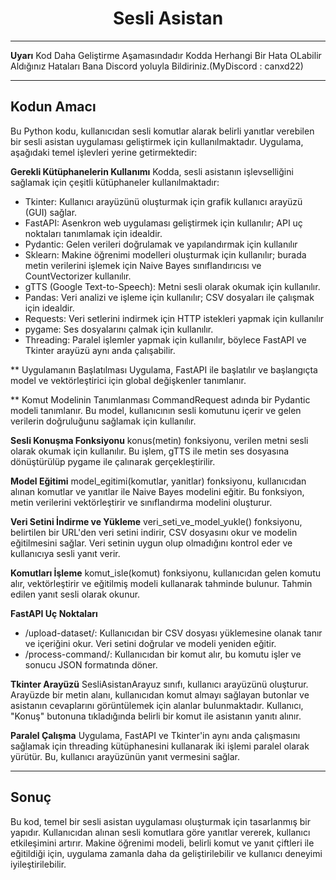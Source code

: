 <h1 align = 'Center'>Sesli Asistan</h1>

----------------------------------------------------------------------------------------

**Uyarı**
Kod Daha Geliştirme Aşamasındadır Kodda Herhangi Bir Hata OLabilir Aldığınız Hataları Bana Discord yoluyla Bildiriniz.(MyDiscord : canxd22)

----------------------------------------------------------------------------------------

## Kodun Amacı 
Bu Python kodu, kullanıcıdan sesli komutlar alarak belirli yanıtlar verebilen bir sesli asistan uygulaması geliştirmek için kullanılmaktadır. Uygulama, aşağıdaki temel işlevleri yerine getirmektedir:

**Gerekli Kütüphanelerin Kullanımı**
Kodda, sesli asistanın işlevselliğini sağlamak için çeşitli kütüphaneler kullanılmaktadır:

* Tkinter: Kullanıcı arayüzünü oluşturmak için grafik kullanıcı arayüzü (GUI) sağlar.
* FastAPI: Asenkron web uygulaması geliştirmek için kullanılır; API uç noktaları tanımlamak için idealdir.
* Pydantic: Gelen verileri doğrulamak ve yapılandırmak için kullanılır
* Sklearn: Makine öğrenimi modelleri oluşturmak için kullanılır; burada metin verilerini işlemek için Naive Bayes sınıflandırıcısı ve CountVectorizer kullanılır.
* gTTS (Google Text-to-Speech): Metni sesli olarak okumak için kullanılır.
* Pandas: Veri analizi ve işleme için kullanılır; CSV dosyaları ile çalışmak için idealdir.
* Requests: Veri setlerini indirmek için HTTP istekleri yapmak için kullanılır
* pygame: Ses dosyalarını çalmak için kullanılır.
* Threading: Paralel işlemler yapmak için kullanılır, böylece FastAPI ve Tkinter arayüzü aynı anda çalışabilir.

** Uygulamanın Başlatılması
Uygulama, FastAPI ile başlatılır ve başlangıçta model ve vektörleştirici için global değişkenler tanımlanır.

** Komut Modelinin Tanımlanması
CommandRequest adında bir Pydantic modeli tanımlanır. Bu model, kullanıcının sesli komutunu içerir ve gelen verilerin doğruluğunu sağlamak için kullanılır.

**Sesli Konuşma Fonksiyonu**
konus(metin) fonksiyonu, verilen metni sesli olarak okumak için kullanılır. Bu işlem, gTTS ile metin ses dosyasına dönüştürülüp pygame ile çalınarak gerçekleştirilir.

**Model Eğitimi**
model_egitimi(komutlar, yanitlar) fonksiyonu, kullanıcıdan alınan komutlar ve yanıtlar ile Naive Bayes modelini eğitir. Bu fonksiyon, metin verilerini vektörleştirir ve sınıflandırma modelini oluşturur.

**Veri Setini İndirme ve Yükleme**
veri_seti_ve_model_yukle() fonksiyonu, belirtilen bir URL'den veri setini indirir, CSV dosyasını okur ve modelin eğitilmesini sağlar. Veri setinin uygun olup olmadığını kontrol eder ve kullanıcıya sesli yanıt verir.

**Komutları İşleme**
komut_isle(komut) fonksiyonu, kullanıcıdan gelen komutu alır, vektörleştirir ve eğitilmiş modeli kullanarak tahminde bulunur. Tahmin edilen yanıt sesli olarak okunur.

**FastAPI Uç Noktaları**
* /upload-dataset/: Kullanıcıdan bir CSV dosyası yüklemesine olanak tanır ve içeriğini okur. Veri setini doğrular ve modeli yeniden eğitir.
* /process-command/: Kullanıcıdan bir komut alır, bu komutu işler ve sonucu JSON formatında döner.

**Tkinter Arayüzü**
SesliAsistanArayuz sınıfı, kullanıcı arayüzünü oluşturur. Arayüzde bir metin alanı, kullanıcıdan komut almayı sağlayan butonlar ve asistanın cevaplarını görüntülemek için alanlar bulunmaktadır. Kullanıcı, "Konuş" butonuna tıkladığında belirli bir komut ile asistanın yanıtı alınır.

**Paralel Çalışma**
Uygulama, FastAPI ve Tkinter'in aynı anda çalışmasını sağlamak için threading kütüphanesini kullanarak iki işlemi paralel olarak yürütür. Bu, kullanıcı arayüzünün yanıt vermesini sağlar.

---------------------------------------------------------------------------------------------------------------------

## Sonuç
Bu kod, temel bir sesli asistan uygulaması oluşturmak için tasarlanmış bir yapıdır. Kullanıcıdan alınan sesli komutlara göre yanıtlar vererek, kullanıcı etkileşimini artırır. Makine öğrenimi modeli, belirli komut ve yanıt çiftleri ile eğitildiği için, uygulama zamanla daha da geliştirilebilir ve kullanıcı deneyimi iyileştirilebilir.

























